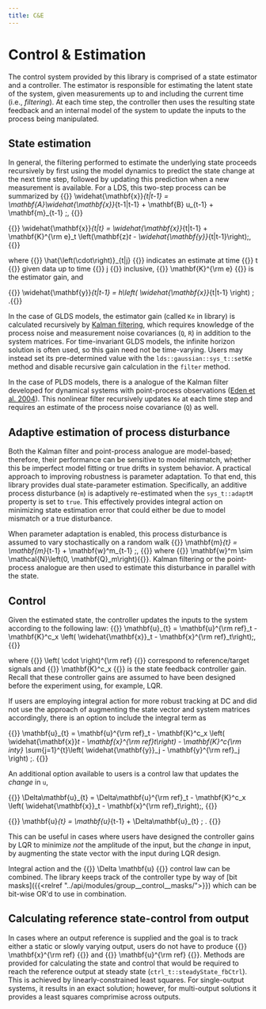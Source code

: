 ```yaml
---
title: C&E
---
```


# Control & Estimation
The control system provided by this library is comprised of a state estimator and a controller. The estimator is responsible for estimating the latent state of the system, given measurements up to and including the current time (i.e., *filtering*). At each time step, the controller then uses the resulting state feedback and an internal model of the system to update the inputs to the process being manipulated.

## State estimation
In general, the filtering performed to estimate the underlying state proceeds recursively by first using the model dynamics to predict the state change at the next time step, followed by updating this prediction when a new measurement is available. For a LDS, this two-step process can be summarized by
{{<katex display>}}
\widehat{\mathbf{x}}_{t|t-1} = \mathbf{A}\widehat{\mathbf{x}}_{t-1|t-1} + \mathbf{B} u_{t-1} + \mathbf{m}_{t-1} \;,
{{</katex>}}

{{<katex display>}}
\widehat{\mathbf{x}}_{t|t} = \widehat{\mathbf{x}}_{t|t-1} + \mathbf{K}^{\rm e}_t \left(\mathbf{z}_t - \widehat{\mathbf{y}}_{t|t-1}\right)\;,
{{</katex>}}

where {{<katex>}} \hat{\left(\cdot\right)}_{t|j} {{</katex>}} indicates an estimate at time {{<katex>}} t {{</katex>}} given data up to time {{<katex>}} j {{</katex>}} inclusive, {{<katex>}} \mathbf{K}^{\rm e} {{</katex>}} is the estimator gain, and

{{<katex display>}} \widehat{\mathbf{y}}_{t|t-1} = h\left( \widehat{\mathbf{x}}_{t|t-1} \right) \; .{{</katex>}}

In the case of GLDS models, the estimator gain (called `Ke` in library) is calculated recursively by [Kalman filtering](https://en.wikipedia.org/wiki/Kalman_filter), which requires knowledge of the process noise and measurement noise covariances (`Q`, `R`) in addition to the system matrices. For time-invariant GLDS models, the infinite horizon solution is often used, so this gain need not be time-varying. Users may instead set its pre-determined value with the `lds::gaussian::sys_t::setKe` method and disable recursive gain calculation in the `filter` method.

In the case of PLDS models, there is a analogue of the Kalman filter developed for dynamical systems with point-process observations ([Eden et al. 2004](http://www.stat.columbia.edu/~liam/teaching/neurostat-spr11/papers/brown-et-al/eden2004.pdf)). This nonlinear filter recursively updates `Ke` at each time step and requires an estimate of the process noise covariance (`Q`) as well.

## Adaptive estimation of process disturbance
Both the Kalman filter and point-process analogue are model-based; therefore, their performance can be sensitive to model mismatch, whether this be imperfect model fitting or true drifts in system behavior. A practical approach to improving robustness is parameter adaptation. To that end, this library provides dual state-parameter estimation. Specifically, an additive process disturbance (`m`) is adaptively re-estimated when the `sys_t::adaptM` property is set to `true`. This effectively provides integral action on minimizing state estimation error that could either be due to model mismatch or a true disturbance.

When parameter adaptation is enabled, this process disturbance is assumed to vary stochastically on a random walk
{{<katex display>}}
\mathbf{m}_{t} = \mathbf{m}_{t-1} + \mathbf{w}^m_{t-1} \;,
{{</katex>}}
where {{<katex>}} \mathbf{w}^m \sim \mathcal{N}\left(0, \mathbf{Q}_m\right){{</katex>}}. Kalman filtering or the point-process analogue are then used to estimate this disturbance in parallel with the state.

## Control
Given the estimated state, the controller updates the inputs to the system according to the following law:
{{<katex display>}}
\mathbf{u}_{t} = \mathbf{u}^{\rm ref}_t - \mathbf{K}^c_x \left( \widehat{\mathbf{x}}_t - \mathbf{x}^{\rm ref}_t\right)\;,
{{</katex>}}

where {{<katex>}} \left( \cdot \right)^{\rm ref} {{</katex>}} correspond to reference/target signals and {{<katex>}} \mathbf{K}^c_x {{</katex>}} is the state feedback controller gain. Recall that these controller gains are assumed to have been designed before the experiment using, for example, LQR.

If users are employing integral action for more robust tracking at DC and did not use the approach of augmenting the state vector and system matrices accordingly, there is an option to include the integral term as

{{<katex display>}}
\mathbf{u}_{t} = \mathbf{u}^{\rm ref}_t - \mathbf{K}^c_x \left( \widehat{\mathbf{x}}_t - \mathbf{x}^{\rm ref}_t\right) - \mathbf{K}^c_{\rm inty} \sum_{j=1}^{t}\left( \widehat{\mathbf{y}}_j - \mathbf{y}^{\rm ref}_j \right) \;.
{{</katex>}}

An additional option available to users is a control law that updates the *change* in `u`,

{{<katex display>}}
\Delta\mathbf{u}_{t} = \Delta\mathbf{u}^{\rm ref}_t - \mathbf{K}^c_x \left( \widehat{\mathbf{x}}_t - \mathbf{x}^{\rm ref}_t\right)\;,
{{</katex>}}

{{<katex display>}}
\mathbf{u}_{t} = \mathbf{u}_{t-1} + \Delta\mathbf{u}_{t} \; .
{{</katex>}}

This can be useful in cases where users have designed the controller gains by LQR to minimize *not* the amplitude of the input, but the *change* in input, by augmenting the state vector with the input during LQR design.

Integral action and the {{<katex>}} \Delta \mathbf{u} {{</katex>}} control law can be combined. The library keeps track of the controller type by way of [bit masks]({{<relref "../api/modules/group__control__masks/">}}) which can be bit-wise OR'd to use in combination.

## Calculating reference state-control from output
In cases where an output reference is supplied and the goal is to track either a static or slowly varying output, users do not have to produce {{<katex>}} \mathbf{x}^{\rm ref} {{</katex>}} and {{<katex>}} \mathbf{u}^{\rm ref} {{</katex>}}. Methods are provided for calculating the state and control that would be required to reach the reference output at steady state (`ctrl_t::steadyState_fbCtrl`). This is achieved by linearly-constrained least squares. For single-output systems, it results in an exact solution; however, for multi-output solutions it provides a least squares comprimise across outputs.

